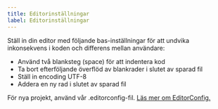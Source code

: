 ```yaml
---
title: Editorinställningar
label: Editorinställningar
---
```


Ställ in din editor med följande bas-inställningar för att undvika inkonsekvens i koden och differens mellan användare:

- Använd två blanksteg (space) för att indentera kod
- Ta bort efterföljande överflöd av blankrader i slutet av sparad fil
- Ställ in encoding UTF-8
- Addera en ny rad i slutet av sparad fil

För nya projekt, använd vår .editorconfig-fil. [Läs mer om EditorConfig.](http://editorconfig.org/)